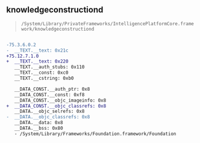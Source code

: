 ## knowledgeconstructiond

> `/System/Library/PrivateFrameworks/IntelligencePlatformCore.framework/knowledgeconstructiond`

```diff

-75.3.6.0.2
-  __TEXT.__text: 0x21c
+75.12.7.1.0
+  __TEXT.__text: 0x220
   __TEXT.__auth_stubs: 0x110
   __TEXT.__const: 0xc0
   __TEXT.__cstring: 0xb0

   __DATA_CONST.__auth_ptr: 0x8
   __DATA_CONST.__const: 0xf8
   __DATA_CONST.__objc_imageinfo: 0x8
+  __DATA_CONST.__objc_classrefs: 0x8
   __DATA.__objc_selrefs: 0x8
-  __DATA.__objc_classrefs: 0x8
   __DATA.__data: 0x8
   __DATA.__bss: 0x80
   - /System/Library/Frameworks/Foundation.framework/Foundation

```
